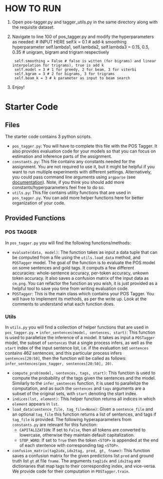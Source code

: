# HOW TO RUN

1. Open pos-tagger.py and tagger_utils.py in the same directory along with the requisite dataset. 

2. Navigate to line 100 of pos_tagger.py and modify the hyperparameters as needed: 
        # INPUT HERE
        self.k = 0.1 # add-k smoothing hyperparameter
        self.lambda1, self.lambda2, self.lambda3 = 0.15, 0.5, 0.35 # unigram, bigram and trigram respectively 

        self.smoothing = False # false is witten (for bigrams) and linear interpolation for trigrams), true is add k
        self.model = 3 # 1 for greedy, 2 for beam, 3 for viterbi
        self.kgram = 3 # 2 for bigrams, 3 for trigrams   
        self.beam_k = 3 # k parameter as input to beam search

3. Enjoy! 

# Starter Code 

## Files
The starter code contains 3 python scripts.
* `pos_tagger.py`: You will have to complete this file with the POS Tagger. It also provides evaluation code for your models so that you can focus on estimation and inference parts of the assignment. 
*  `constants.py`: This file contains any constants needed for the assignment. You are not required to use it, but it might be helpful if you want to run multiple experiments with different settings. Alternatively, you could pass command line arguments using `argparse` (see [documentation](https://docs.python.org/3/library/argparse.html)). Note, if you think you should add more constants/hyperparameters feel free to do so. 
* `utils.py`:  This file contains utility functions that are used in `pos_tagger.py`. You can add more helper functions here for better organization of your code. 

## Provided Functions

### POS TAGGER

In `pos_tagger.py` you will find the following functions/methods:
* `evaluate(data, model)`: The function takes as input a data tuple that can be computed from a file using the `utils.load_data` method, and  `POSTagger` model. The goal of the function is to evaluate the POS model on some sentences and gold tags. It computs a few different accuracies: whole-sentence accuracy, per-token accuracy, unkown token accuracy. It also saves a confusion matrix of the input data as `cm.png`. You can refactor the function as you wish, it is just provided as a helpful tool to save you time from writing evaluation code. 
* `POSTagger`: This is the main class which contains your POS Tagger. You will have to implement its methods, as per the write up. Look at the comments to understand what each function does.

### Utils
In `utils.py` you will find a collection of helper functions that are used in `pos_tagger.py`. 
• `infer_sentences(model, sentences, start)`: This function is used to parallelize the inference of a model. It takes as input a `POSTagger` model, the subset of  `sentences` that a single process infers, as well as the `start` index of the input sentence list, i.e. if the evaluation set `sentences` contains 462 sentences, and this particular process infers `sentences[20:50]`, then the function will be called as follows: `infer_sentences(pos_tagger, sentences[20:50], 20)`.
* `compute_prob(model, sentences, tags, start)`: This function is used to compute the probability of the tags given the sentences and the model. Similarly to the `infer_sentences` function, it is used to parallelize the computation, and as such the `sentences` and `tags` arguments are a subset of the original sets, with `start` denoting the start index. 
* `indices(lst, element)`: This helper function returns all indices in which `element` appears in `lst`.
* `load_data(sentence_file, tag_file=None)`: Given a `sentence_file` and an optional `tag_file` this function returns a list of sentences, and tags if `tag_file` is provided. The following hyperaparameters from `constants.py` are relevant for this function:
    - `CAPITALIZATION`: If set to `False`, then all tokens are converted to lowercase, otherwise they maintain default capitalization.
    - `STOP_WORD`: If set to `True` then the token `<STOP>` is appended at the end of each stentence with corresponding tag `<STOP>`.
* `confusion_matrix(tag2idx,idx2tag, pred, gt, fname)`: This function saves a confusion matrix for the given predictions list `pred` and ground truth list `gt` at file `fname`. The arguments `tag2idx` and `idx2tag` are dictionaries that map tags to their corresponding index, and vice-versa. We provide code for their computation in `POSTagger.train`.
